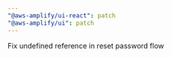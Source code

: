 ```yaml
---
"@aws-amplify/ui-react": patch
"@aws-amplify/ui": patch
---
```


Fix undefined reference in reset password flow
